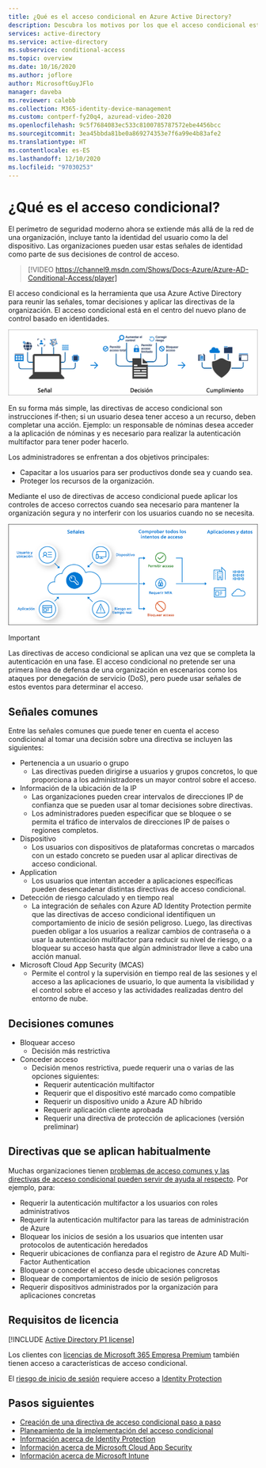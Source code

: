 ```yaml
---
title: ¿Qué es el acceso condicional en Azure Active Directory?
description: Descubra los motivos por los que el acceso condicional está en el centro del nuevo plano de control basado en identidades.
services: active-directory
ms.service: active-directory
ms.subservice: conditional-access
ms.topic: overview
ms.date: 10/16/2020
ms.author: joflore
author: MicrosoftGuyJFlo
manager: daveba
ms.reviewer: calebb
ms.collection: M365-identity-device-management
ms.custom: contperf-fy20q4, azuread-video-2020
ms.openlocfilehash: 9c5f7684083ec533c8100785787572ebe4456bcc
ms.sourcegitcommit: 3ea45bbda81be0a869274353e7f6a99e4b83afe2
ms.translationtype: HT
ms.contentlocale: es-ES
ms.lasthandoff: 12/10/2020
ms.locfileid: "97030253"
---
```

# <a name="what-is-conditional-access"></a>¿Qué es el acceso condicional?

El perímetro de seguridad moderno ahora se extiende más allá de la red de una organización, incluye tanto la identidad del usuario como la del dispositivo. Las organizaciones pueden usar estas señales de identidad como parte de sus decisiones de control de acceso. 

> [!VIDEO https://channel9.msdn.com/Shows/Docs-Azure/Azure-AD-Conditional-Access/player]

El acceso condicional es la herramienta que usa Azure Active Directory para reunir las señales, tomar decisiones y aplicar las directivas de la organización. El acceso condicional está en el centro del nuevo plano de control basado en identidades.

![Señal condicional conceptual más la decisión de obtener el cumplimiento](./media/overview/conditional-access-signal-decision-enforcement.png)

En su forma más simple, las directivas de acceso condicional son instrucciones if-then; si un usuario desea tener acceso a un recurso, deben completar una acción. Ejemplo: un responsable de nóminas desea acceder a la aplicación de nóminas y es necesario para realizar la autenticación multifactor para tener poder hacerlo.

Los administradores se enfrentan a dos objetivos principales:

- Capacitar a los usuarios para ser productivos donde sea y cuando sea.
- Proteger los recursos de la organización.

Mediante el uso de directivas de acceso condicional puede aplicar los controles de acceso correctos cuando sea necesario para mantener la organización segura y no interferir con los usuarios cuando no se necesita.

![Flujo del proceso de acceso condicional conceptual](./media/overview/conditional-access-overview-how-it-works.png)

> [!IMPORTANT]
> Las directivas de acceso condicional se aplican una vez que se completa la autenticación en una fase. El acceso condicional no pretende ser una primera línea de defensa de una organización en escenarios como los ataques por denegación de servicio (DoS), pero puede usar señales de estos eventos para determinar el acceso.

## <a name="common-signals"></a>Señales comunes

Entre las señales comunes que puede tener en cuenta el acceso condicional al tomar una decisión sobre una directiva se incluyen las siguientes:

- Pertenencia a un usuario o grupo
   - Las directivas pueden dirigirse a usuarios y grupos concretos, lo que proporciona a los administradores un mayor control sobre el acceso.
- Información de la ubicación de la IP
   - Las organizaciones pueden crear intervalos de direcciones IP de confianza que se pueden usar al tomar decisiones sobre directivas. 
   - Los administradores pueden especificar que se bloquee o se permita el tráfico de intervalos de direcciones IP de países o regiones completos.
- Dispositivo
   - Los usuarios con dispositivos de plataformas concretas o marcados con un estado concreto se pueden usar al aplicar directivas de acceso condicional.
- Application
   - Los usuarios que intentan acceder a aplicaciones específicas pueden desencadenar distintas directivas de acceso condicional. 
- Detección de riesgo calculado y en tiempo real
   - La integración de señales con Azure AD Identity Protection permite que las directivas de acceso condicional identifiquen un comportamiento de inicio de sesión peligroso. Luego, las directivas pueden obligar a los usuarios a realizar cambios de contraseña o a usar la autenticación multifactor para reducir su nivel de riesgo, o a bloquear su acceso hasta que algún administrador lleve a cabo una acción manual.
- Microsoft Cloud App Security (MCAS)
   - Permite el control y la supervisión en tiempo real de las sesiones y el acceso a las aplicaciones de usuario, lo que aumenta la visibilidad y el control sobre el acceso y las actividades realizadas dentro del entorno de nube.

## <a name="common-decisions"></a>Decisiones comunes

- Bloquear acceso
   - Decisión más restrictiva
- Conceder acceso
   - Decisión menos restrictiva, puede requerir una o varias de las opciones siguientes:
      - Requerir autenticación multifactor
      - Requerir que el dispositivo esté marcado como compatible
      - Requerir un dispositivo unido a Azure AD híbrido
      - Requerir aplicación cliente aprobada
      - Requerir una directiva de protección de aplicaciones (versión preliminar)

## <a name="commonly-applied-policies"></a>Directivas que se aplican habitualmente

Muchas organizaciones tienen [problemas de acceso comunes y las directivas de acceso condicional pueden servir de ayuda al respecto](concept-conditional-access-policy-common.md). Por ejemplo, para:

- Requerir la autenticación multifactor a los usuarios con roles administrativos
- Requerir la autenticación multifactor para las tareas de administración de Azure
- Bloquear los inicios de sesión a los usuarios que intenten usar protocolos de autenticación heredados
- Requerir ubicaciones de confianza para el registro de Azure AD Multi-Factor Authentication
- Bloquear o conceder el acceso desde ubicaciones concretas
- Bloquear de comportamientos de inicio de sesión peligrosos
- Requerir dispositivos administrados por la organización para aplicaciones concretas

## <a name="license-requirements"></a>Requisitos de licencia

[!INCLUDE [Active Directory P1 license](../../../includes/active-directory-p1-license.md)]

Los clientes con [licencias de Microsoft 365 Empresa Premium](/office365/servicedescriptions/microsoft-365-service-descriptions/microsoft-365-business-service-description) también tienen acceso a características de acceso condicional. 

El [riesgo de inicio de sesión](concept-conditional-access-conditions.md#sign-in-risk) requiere acceso a [Identity Protection](../identity-protection/overview-identity-protection.md)

## <a name="next-steps"></a>Pasos siguientes

- [Creación de una directiva de acceso condicional paso a paso](concept-conditional-access-policies.md)
- [Planeamiento de la implementación del acceso condicional](plan-conditional-access.md)
- [Información acerca de Identity Protection](../identity-protection/overview-identity-protection.md)
- [Información acerca de Microsoft Cloud App Security](/cloud-app-security/what-is-cloud-app-security)
- [Información acerca de Microsoft Intune](/intune/index)
